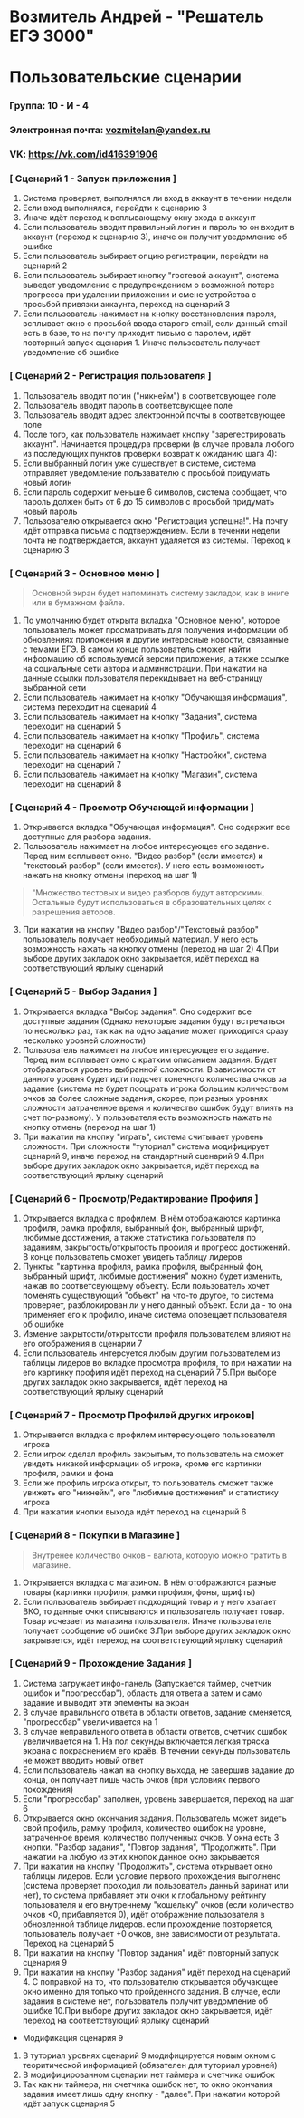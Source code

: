 # Возмитель Андрей - "Решатель ЕГЭ 3000"
# Пользовательские сценарии

### Группа: 10 - И - 4
### Электронная почта: vozmitelan@yandex.ru
### VK: https://vk.com/id416391906


### [ Сценарий 1 - Запуск приложения ]

1. Система проверяет, выполнялся ли вход в аккаунт в течении недели
2. Если вход выполнялся, перейдти к сценарию 3
3. Иначе идёт переход к всплывающему окну входа в аккаунт
4. Если пользователь вводит правильный логин и пароль то он входит в аккаунт (переход к сценарию 3), иначе он получит уведомление об ошибке
5. Если пользователь выбирает опцию регистрации, перейдти на сценарий 2
6. Если пользователь выбирает кнопку "гостевой аккаунт", система выведет уведомление с предупреждением о возможной потере прогресса при удалении приложении и смене устройства с просьбой привязки аккаунта, переход на сценарий 3
7. Если пользователь нажимает на кнопку восстановления пароля, всплывает окно с просьбой ввода старого email, если данный email есть в базе, то на почту приходит письмо с паролем, идёт повторный запуск сценария 1. Иначе пользователь получает уведомление об ошибке

### [ Сценарий 2 - Регистрация пользователя ]

1. Пользователь вводит логин ("никнейм") в соответсвующее поле
2. Пользователь вводит пароль в соответсвующее поле
3. Пользователь вводит адрес электронной почты в соответсвующее поле
4. После того, как пользователь нажимает кнопку "зарегестрировать аккаунт". Начинается процедура проверки (в случае провала любого из последующих пунктов проверки возврат к ожиданию шага 4):
5. Если выбранный логин уже существует в системе, система отправляет уведомление пользавателю с просьбой придумать новый логин
6. Если пароль содержит меньше 6 символов, система сообщает, что пароль должен быть от 6 до 15 символов с просьбой придумать новый пароль
7. Пользователю открывается окно "Регистрация успешна!". На почту идёт отправка письма с подтверждением. Если в течении недели почта не подтверждается, аккаунт удаляется из системы. Переход к сценарию 3

### [ Сценарий 3 - Основное меню ]

 > Основной экран будет напоминать систему закладок, как в книге или в бумажном файле.
1. По умолчанию будет открыта вкладка "Основное меню", которое пользователь может просматривать для получения информации об обновлениях приложения и другие интересные новости, связанные с темами ЕГЭ. В самом конце пользователь сможет найти информацию об используемой версии приложения, а также ссылке на социальные сети автора и администрации. При нажатии на данные ссылки пользователя перекидывает на веб-страницу выбранной сети
2. Если пользователь нажимает на кнопку "Обучающая информация", система переходит на сценарий 4
3. Если пользователь нажимает на кнопку "Задания", система переходит на сценарий 5
4. Если пользователь нажимает на кнопку "Профиль", система переходит на сценарий 6
5. Если пользователь нажимает на кнопку "Настройки", система переходит на сценарий 7
6. Если пользователь нажимает на кнопку "Магазин", система переходит на сценарий 8

### [ Сценарий 4 - Просмотр Обучающей информации ]

1. Открывается вкладка "Обучающая информация". Оно содержит все доступные для разбора задания.
2. Пользователь нажимает на любое интересующее его задание. Перед ним всплывает окно. "Видео разбор" (если имеется) и "текстовый разбор" (если имеется). У него есть возможность нажать на кнопку отмены (переход на шаг 1)
 >  "Множество тестовых и видео разборов будут авторскими. Остальные будут использоваться в образовательных целях с разрешения авторов.
3. При нажатии на кнопку "Видео разбор"/"Текстовый разбор" пользователь получает необходимый материал. У него есть возможность нажать на кнопку отмены (переход на шаг 2)
4.При выборе других закладок окно закрывается, идёт переход на соответствующий ярлыку сценарий

### [ Сценарий 5 - Выбор Задания ]

1. Открывается вкладка "Выбор задания". Оно содержит все доступные задания (Однако некоторые задания будут встречаться по несколько раз, так как на одно задание может приходится сразу несколько уровней сложности)
2. Пользователь нажимает на любое интересующее его задание. Перед ним всплывает окно с кратким описанием задания. Будет отображаться уровень выбранной сложности. В зависимости от данного уровня будет идти подсчет конечного количества очков за задание (система не будет поощрать игрока большим количеством очков за более сложные задания, скорее, при разных уровнях сложности затраченное время и количество ошибок будут влиять на счет по-разному). У пользователя есть возможность нажать на кнопку отмены (переход на шаг 1)
3. При нажатии на кнопку "играть", система считывает уровень сложности. При сложности "туториал" система модифицирует сценарий 9, иначе переход на стандартный сценарий 9
4.При выборе других закладок окно закрывается, идёт переход на соответствующий ярлыку сценарий

### [ Сценарий 6 - Просмотр/Редактирование Профиля ]

1. Открывается вкладка с профилем. В нём отображаются картинка профиля, рамка профиля, выбранный фон, выбранный шрифт, любимые достижения, а также статистика пользователя по заданиям, закрытость/открытость профиля и прогресс достижений. В конце пользователь сможет увидеть таблицу лидеров
2. Пункты: "картинка профиля, рамка профиля, выбранный фон, выбранный шрифт, любимые достижения" можно будет изменить, нажав по соответсвующему объекту. Если пользователь хочет поменять существующий "объект" на что-то другое, то система проверяет, разблокирован ли у него данный объект. Если да - то она применяет его к профилю, иначе система оповещает пользователя об ошибке
3. Измение закрытости/открытости профиля пользователем влияют на его отображения в сценарии 7
4. Если пользователь интерсуется любым другим пользователем из таблицы лидеров во вкладке просмотра профиля, то при нажатии на его картинку профиля идёт переход на сценарий 7
5.При выборе других закладок окно закрывается, идёт переход на соответствующий ярлыку сценарий

### [ Сценарий 7 - Просмотр Профилей других игроков]

1. Открывается вкладка с профилем интересующего пользователя игрока
2. Если игрок сделал профиль закрытым, то пользователь на сможет увидеть никакой информации об игроке, кроме его картинки профиля, рамки и фона
3. Если же профиль игрока открыт, то пользователь сможет также увижеть его "никнейм", его "любимые достижения" и статистику игрока
4. При нажатии кнопки выхода идёт переход на сценарий 6

### [ Сценарий 8 - Покупки в Магазине ]

 > Внутренее количество очков - валюта, которую можно тратить в магазине.
1. Открывается вкладка с магазином. В нём отображаются разные товары (картинки профиля, рамки профиля, фоны, шрифты)
2. Если пользователь выбирает подходящий товар и у него хватает ВКО, то данные очки списываются и пользователь получает товар. Товар исчезает из магазина пользователя. Иначе пользователь получает сообщение об ошибке
3.При выборе других закладок окно закрывается, идёт переход на соответствующий ярлыку сценарий

### [ Сценарий 9 - Прохождение Задания ]

1. Система загружает инфо-панель (Запускается таймер, счетчик ошибок и "прогрессбар"), область для ответа а затем и само задание и выводит эти элементы на экран
2. В случае правильного ответа в области ответов, задание сменяется, "прогрессбар" увеличивается на 1
3. В случае неправильного ответа в области ответов, счетчик ошибок увеличивается на 1. На пол секунды включается легкая тряска экрана с покраснением его краёв. В течении секунды пользователь не может вводить новый ответ
4. Если пользователь нажал на кнопку выхода, не завершив задание до конца, он получает лишь часть очков (при условиях первого похождения)
5. Если "прогрессбар" заполнен, уровень завершается, переход на шаг 6
6. Открывается окно окончания задания. Пользователь может видеть свой профиль, рамку профиля, количество ошибок на уровне, затраченное время, количество полученных очков. У окна есть 3 кнопки. "Разбор задания", "Повтор задания", "Продолжить". При нажатии на любую из этих кнопок данное окно закрывается
7. При нажатии на кнопку "Продолжить", система открывает окно таблицы лидеров. Если условие первого прохождения выполнено (система проверяет проходил ли пользователь данный варинат или нет), то система прибавляет эти очки к глобальному рейтингу пользователя и его внутреннему "кошельку" очков (если количество очков <0, прибавляется 0), идёт отображение пользователя в обновленной таблице лидеров. если прохождение повторяется, пользователь получает +0 очков, вне зависимости от результата. Переход на сценарий 5
8. При нажатии на кнопку "Повтор задания" идёт повторный запуск сценария 9
9. При нажатии на кнопку "Разбор задания" идёт переход на сценарий 4. С поправкой на то, что пользователю открывается обучающее окно именно для только что пройденного задания. В случае, если задания в системе нет, пользователь получит уведомление об ошибке
10.При выборе других закладок окно закрывается, идёт переход на соответствующий ярлыку сценарий
* Модификация сценария 9
1. В туториал уровнях сценарий 9 модифицируется новым окном с теоритической информацией (обязателен для туториал уровней)
2. В модифицированном сценарии нет таймера и счетчика ошибок
3. Так как ни таймера, ни счетчика ошибок нет, то окно окончания задания имеет лишь одну кнопку - "далее". При нажатии которой идёт запуск сценария 5
